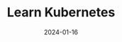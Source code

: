 ---
title: Learn Kubernetes
summary: Easily learn Kubernetes in 10 minutes!
date: 2024-01-16
type: docs
math: false
tags:
  - Kubernetes
image:
  caption: 'Embed rich media such as videos and LaTeX math'
---